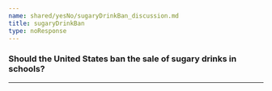 ```yaml
---
name: shared/yesNo/sugaryDrinkBan_discussion.md
title: sugaryDrinkBan
type: noResponse
---
```


### Should the United States ban the sale of sugary drinks in schools?

---

